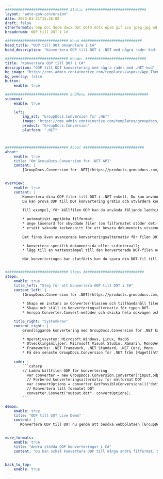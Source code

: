 ```yaml
---
############################# Static ############################
layout: "auto-gen-conversion"
date: 2023-03-31T15:28:08
draft: false
otherformats: bmp doc docm docx dot dotm dotx epub gif ico jpeg jpg md odt ott pdf png psd rtf tex tif tiff txt xps
breadcrumb: ODP till DOT i C#

############################# Head ############################
head_title: "ODP till DOT omvandlare i C#"
head_description: "Konvertera ODP till DOT i .NET med några rader kod. Använd GroupDocs Document Conversion API för att konvertera över 160 filformat."

############################# Header ############################
title: "Konvertera ODP till DOT i C#"
description: "ODP till DOT konvertering med några rader med .NET-kod"
bg_image: "https://cms.admin.containerize.com/templates/aspose/App_Themes/V3/images/bg/header1.png"
bg_overlay: false
button:
    enable: true

############################# SubMenu ############################
submenu:
    enable: true

    left:
        img_alt: "GroupDocs.Conversion for .NET"
        image: "https://cms.admin.containerize.com/templates/groupdocs/images/product-logos/90x90-noborder/groupdocs-conversion-net.png"
        product: "GroupDocs.Conversion"
        platform: ".NET"



############################# About ############################
about:
    enable: true
    title: "Om GroupDocs.Conversion for .NET API"
    content: |
        [GroupDocs.Conversion for .NET](https://products.groupdocs.com/conversion/net/) kan användas för att konvertera Microsoft Word, Excel, PowerPoint, PDF, Visio och andra format. GroupDocs.Conversion är ett fristående API som är lämpligt för back-end och interna system där hög prestanda krävs. Det beror inte på någon programvara som Microsoft eller Open Office.
    

overview:
    enable: true
    content: |
        Konvertera dina ODP-filer till DOT i .NET enkelt. Du kan använda bara ett par C# kodrader i valfri plattform som du vill, som - Windows, Linux, macOS.
        Du kan prova ODP till DOT konvertering gratis och utvärdera konverteringsresultatens kvalitet. Tillsammans med enkla filkonverteringsscenarier kan du prova mer avancerade alternativ för att ladda källfilen ODP och för att spara resultatet DOT. 
        
        Till exempel, för källfilen ODP kan du använda följande laddningsalternativ:

        * automatiskt upptäcka filformat;
        * ange lösenord för skyddade filer (om filformatet stöder det);
        * ersätt saknade teckensnitt för att bevara dokumentets utseende.
        
        Det finns även avancerade konverteringsalternativ för filen DOT:

        * konvertera specifik dokumentsida eller sidintervall;
        * lägg till en vattenstämpel till den konverterade DOT-filen och många fler.

        När konverteringen har slutförts kan du spara din DOT-fil till den lokala filsökvägen eller någon tredje parts lagring som FTP, Amazon S3, Google Drive, Dropbox etc. Observera - för att konvertera ODP till {{ TO}} det finns inget behov av någon ytterligare programvara installerad - som MS Office, Open Office, Adobe Acrobat Reader etc.


############################# Steps ############################
steps:
    enable: true
    title_left: "Steg för att konvertera ODP till DOT i C#"
    content_left: |
        [GroupDocs.Conversion for .NET](https://products.groupdocs.com/conversion/net/) gör det enkelt för utvecklare att konvertera en ODP-fil till DOT med några rader kod.
        
        * Skapa en instans av Converter-klassen och tillhandahåll filen ODP med den fullständiga sökvägen
        * Skapa och ställ in Konverteringsalternativ för typen DOT.
        * Anropa Converter.Convert-metoden och skicka hela sökvägen och formatet (DOT) som en parameter

    title_right: "Systemkrav"
    content_right: |
        Grundläggande konvertering med GroupDocs.Conversion for .NET kan göras med bara några enkla steg. Våra API:er stöds på alla större plattformar och operativsystem. Innan du kör koden nedan, se till att du har följande förutsättningar installerade på ditt system.

        * Operativsystem: Microsoft Windows, Linux, MacOS
        * Utvecklingsmiljöer: Microsoft Visual Studio, Xamarin, MonoDevelop
        * Frameworks: .NET Framework, .NET Standard, .NET Core, Mono
        * Få den senaste GroupDocs.Conversion for .NET från [Nuget](https://www.nuget.org/packages/groupdocs.conversion)
         
    code: |
        ```csharp    
        // Ladda källfilen ODP för konvertering
          var converter = new GroupDocs.Conversion.Converter("input.odp");
          // Förbered konverteringsalternativ för målformat DOT
          var convertOptions = converter.GetPossibleConversions()["dot"].ConvertOptions;
          // Konvertera till formatet DOT
          converter.Convert("output.dot", convertOptions);
        ```

demos:
    enable: true
    title: "ODP till DOT Live Demo"
    content: |
       Konvertera ODP till DOT nu genom att besöka webbplatsen [GroupDocs.Conversion App](https://products.groupdocs.app/conversion/family). Onlinedemo har följande fördelar
          

more_formats:
    enable: true
    title: "Andra stödda ODP konverteringar i C#"
    content: "Du kan också konvertera ODP till många andra filformat. Se listan nedan."
       
       
back_to_top:
    enable: true
---
```

